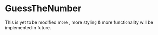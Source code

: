 # GuessTheNumber
This is yet to be modified more , more styling &amp; more functionality will be implemented in future.
